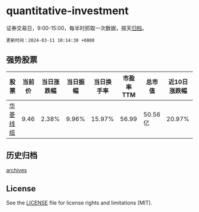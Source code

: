 # quantitative-investment

证券交易日，9:00-15:00，每半时抓取一次数据，按天[归档](archives)。

`更新时间：2024-03-11 10:14:30 +0800`

## 强势股票

|股票|当前价|当日涨跌幅|当日振幅|当日换手率|市盈率TTM|总市值|近10日涨跌幅|
|----|----|----|----|----|----|----|----|
|[华菱线缆](https://xueqiu.com/S/SZ001208)|9.46|2.38%|9.96%|15.97%|56.99|50.56亿|20.97%|

## 历史归档

[archives](archives)

## License

See the [LICENSE](LICENSE) file for license rights and limitations (MIT).